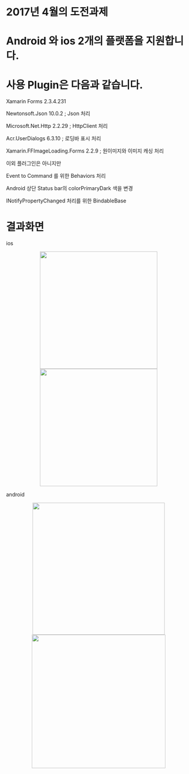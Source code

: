 # 2017년 4월의 도전과제

# Android 와 ios 2개의 플랫폼을 지원합니다.

# 사용 Plugin은 다음과 같습니다.

  Xamarin Forms 2.3.4.231
  
  Newtonsoft.Json 10.0.2                   ; Json 처리
  
  Microsoft.Net.Http 2.2.29                ; HttpClient 처리
  
  Acr.UserDialogs 6.3.10                   ; 로딩바 표시 처리
  
  Xamarin.FFImageLoading.Forms  2.2.9      ; 원이미지와 이미지 캐싱 처리 
  
  
  이외 플러그인은 아니지만 
  
  Event to Command 를 위한 Behaviors 처리
  
  Android 상단 Status bar의 colorPrimaryDark 색을 변경
  
  INotifyPropertyChanged 처리를 위한 BindableBase
  
  
#  결과화면
  
  ios
  <p align="center">
  <img src="https://raw.githubusercontent.com/rtrue/challenge-201704/master/screen/ios_list.jpg" width="320"/>
  <img src="https://raw.githubusercontent.com/rtrue/challenge-201704/master/screen/ios_detail.jpg" width="320"/>
	</p>
	android
	<p align="center">
  <img src="https://raw.githubusercontent.com/rtrue/challenge-201704/master/screen/android_list.jpg" width="360"/>
  <img src="https://raw.githubusercontent.com/rtrue/challenge-201704/master/screen/android_detail.jpg" width="364"/>
	</p>
